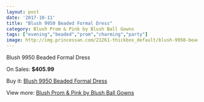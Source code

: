 ```yaml
---
layout: post
date: '2017-10-11'
title: "Blush 9950 Beaded Formal Dress"
category: Blush Prom & Pink by Blush Ball Gowns
tags: ["evening","beaded","prom","charming","party"]
image: http://img.princessan.com/21261-thickbox_default/blush-9950-beaded-formal-dress.jpg
---
```

Blush 9950 Beaded Formal Dress

On Sales: **$405.99**
<a href="https://www.princessan.com/en/9615-blush-9950-beaded-formal-dress.html"><amp-img layout="responsive" width="600" height="600" src="//img.princessan.com/21261-thickbox_default/blush-9950-beaded-formal-dress.jpg" alt="Blush 9950 Beaded Formal Dress 0" /></a>
<a href="https://www.princessan.com/en/9615-blush-9950-beaded-formal-dress.html"><amp-img layout="responsive" width="600" height="600" src="//img.princessan.com/21264-thickbox_default/blush-9950-beaded-formal-dress.jpg" alt="Blush 9950 Beaded Formal Dress 1" /></a>
<a href="https://www.princessan.com/en/9615-blush-9950-beaded-formal-dress.html"><amp-img layout="responsive" width="600" height="600" src="//img.princessan.com/21263-thickbox_default/blush-9950-beaded-formal-dress.jpg" alt="Blush 9950 Beaded Formal Dress 2" /></a>
<a href="https://www.princessan.com/en/9615-blush-9950-beaded-formal-dress.html"><amp-img layout="responsive" width="600" height="600" src="//img.princessan.com/21262-thickbox_default/blush-9950-beaded-formal-dress.jpg" alt="Blush 9950 Beaded Formal Dress 3" /></a>

Buy it: [Blush 9950 Beaded Formal Dress](https://www.princessan.com/en/9615-blush-9950-beaded-formal-dress.html "Blush 9950 Beaded Formal Dress")

View more: [Blush Prom & Pink by Blush Ball Gowns](https://www.princessan.com/en/78- "Blush Prom & Pink by Blush Ball Gowns")